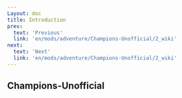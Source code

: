 ```yaml
---
Layout: doc
title: Introduction
prev:
  text: 'Previous'
  link: 'en/mods/adventure/Champions-Unofficial/2_wiki'
next:
  text: 'Next'
  link: 'en/mods/adventure/Champions-Unofficial/2_wiki'
---
```


## Champions-Unofficial

<v-card class="mb-4" text="This mod is an unofficial port of the Champions mod for Minecraft the version above 1.18.2. This version is currently under limited testing and may contain bugs." variant="tonal"></v-card>

<div class="mt-8">
  <Carousel :images="carouselImages" />
</div>

<script setup>
import Carousel from '../../../../components/carousel.vue'

const carouselImages = [
  { src: "https://docs.mihono.cn/mods/adventure/champions-unofficial/1.png", alt: "Champions Unofficial 1" },
  { src: "https://docs.mihono.cn/mods/adventure/champions-unofficial/2.png", alt: "Champions Unofficial 2" },
]
</script>